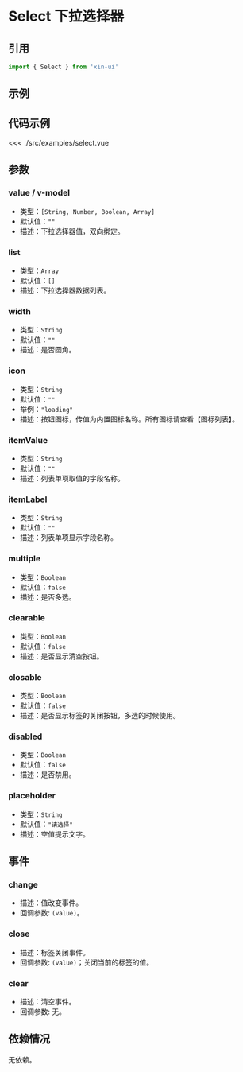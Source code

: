# Select 下拉选择器

## 引用
```js
import { Select } from 'xin-ui'
```

## 示例
<example-select/>

## 代码示例
<<< ./src/examples/select.vue

## 参数

### value / v-model

* 类型：`[String, Number, Boolean, Array]`
* 默认值：`""`
* 描述：下拉选择器值，双向绑定。

### list

* 类型：`Array`
* 默认值：`[]`
* 描述：下拉选择器数据列表。

### width

* 类型：`String`
* 默认值：`""`
* 描述：是否圆角。

### icon

* 类型：`String`
* 默认值：`""`
* 举例：`"loading"`
* 描述：按钮图标，传值为内置图标名称。所有图标请查看【图标列表】。

### itemValue

* 类型：`String`
* 默认值：`""`
* 描述：列表单项取值的字段名称。

### itemLabel

* 类型：`String`
* 默认值：`""`
* 描述：列表单项显示字段名称。

### multiple

* 类型：`Boolean`
* 默认值：`false`
* 描述：是否多选。

### clearable

* 类型：`Boolean`
* 默认值：`false`
* 描述：是否显示清空按钮。

### closable

* 类型：`Boolean`
* 默认值：`false`
* 描述：是否显示标签的关闭按钮，多选的时候使用。

### disabled

* 类型：`Boolean`
* 默认值：`false`
* 描述：是否禁用。

### placeholder

* 类型：`String`
* 默认值：`"请选择"`
* 描述：空值提示文字。

## 事件

### change
* 描述：值改变事件。
* 回调参数: `(value)`。

### close
* 描述：标签关闭事件。
* 回调参数: `(value)`；关闭当前的标签的值。

### clear
* 描述：清空事件。
* 回调参数: 无。

## 依赖情况

无依赖。







